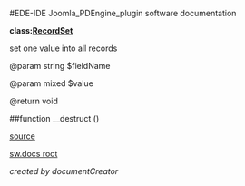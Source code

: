 #EDE-IDE Joomla_PDEngine_plugin
software documentation

**class:[RecordSet](../RecordSet.md)**



set one value into all records

@param string $fieldName

@param mixed $value

@return void

##function __destruct () 


[source](../../../site/models/model.php)

[sw.docs root](../)

*created by documentCreator*

